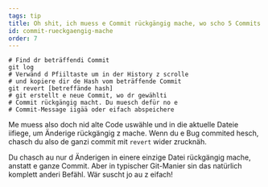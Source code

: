 ```yaml
---
tags: tip
title: Oh shit, ich muess e Commit rückgängig mache, wo scho 5 Commits zruggliegt!
id: commit-rueckgaengig-mache
order: 7
---
```


```git
# Find dr beträffendi Commit
git log
# Verwänd d Pfiiltaste um in der History z scrolle
# und kopiere dir de Hash vom beträffende Commit
git revert [betreffände hash]
# git erstellt e neue Commit, wo dr gewählti
# Commit rückgängig macht. Du muesch defür no e
# Commit-Message iigää oder eifach abspeichere
```

Me muess also doch nid alte Code uswähle und in die aktuelle Dateie iifiege, um Änderige rückgängig z mache. Wenn du e Bug commited hesch, chasch du also de ganzi commit mit `revert` wider zrucknäh.

Du chasch au nur d Änderigen in einere einzige Datei rückgängig mache, anstatt e ganze Commit. Aber in typischer Git-Manier sin das natürlich komplett anderi Befähl. Wär suscht jo au z eifach!